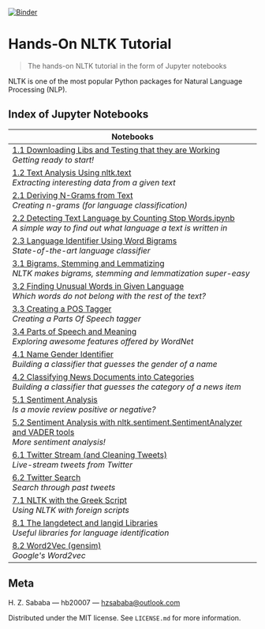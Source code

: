 [![Binder](https://mybinder.org/badge.svg)](https://mybinder.org/v2/gh/hb20007/hands-on-nltk-tutorial/master)

# Hands-On NLTK Tutorial
> The hands-on NLTK tutorial in the form of Jupyter notebooks

NLTK is one of the most popular Python packages for Natural Language Processing (NLP).

## Index of Jupyter Notebooks
|Notebooks|
|---|
|[1.1 Downloading Libs and Testing that they are Working](https://github.com/hb20007/hands-on-nltk-tutorial/blob/master/1-1-Downloading-Libs-and-Testing-that-they-are-Working.ipynb)<br>*Getting ready to start!*|
|[1.2 Text Analysis Using nltk.text](https://github.com/hb20007/hands-on-nltk-tutorial/blob/master/1-2-Text-Analysis-Using-nltk.text.ipynb)<br>*Extracting interesting data from a given text*|
|[2.1 Deriving N-Grams from Text](https://github.com/hb20007/hands-on-nltk-tutorial/blob/master/2-1-Deriving-N-Grams-from-Text.ipynb)<br>*Creating n-grams (for language classification)*|
|[2.2 Detecting Text Language by Counting Stop Words.ipynb](https://github.com/hb20007/hands-on-nltk-tutorial/blob/master/2-2-Detecting-Text-Language-by-Counting-Stop-Words.ipynb)<br>*A simple way to find out what language a text is written in*|
|[2.3 Language Identifier Using Word Bigrams](https://github.com/hb20007/hands-on-nltk-tutorial/blob/master/2-3-Language-Identifier-Using-Word-Bigrams.ipynb)<br>*State-of-the-art language classifier*|
|[3.1 Bigrams, Stemming and Lemmatizing](https://github.com/hb20007/hands-on-nltk-tutorial/blob/master/3-1-Bigrams-Stemming-and-Lemmatizing.ipynb)<br>*NLTK makes bigrams, stemming and lemmatization super-easy*|
|[3.2 Finding Unusual Words in Given Language](https://github.com/hb20007/hands-on-nltk-tutorial/blob/master/3-2-Finding-Unusual-Words-in-Given-Language.ipynb)<br>*Which words do not belong with the rest of the text?*|
|[3.3 Creating a POS Tagger](https://github.com/hb20007/hands-on-nltk-tutorial/blob/master/3-3-Creating-a-POS-Tagger.ipynb)<br>*Creating a Parts Of Speech tagger*|
|[3.4 Parts of Speech and Meaning](https://github.com/hb20007/hands-on-nltk-tutorial/blob/master/3-4-Parts-of-Speech-and-Meaning.ipynb)<br>*Exploring awesome features offered by WordNet*|
|[4.1 Name Gender Identifier](https://github.com/hb20007/hands-on-nltk-tutorial/blob/master/4-1-Name-Gender-Identifier.ipynb)<br>*Building a classifier that guesses the gender of a name*|
|[4.2 Classifying News Documents into Categories](https://github.com/hb20007/hands-on-nltk-tutorial/blob/master/4-2-Classifying-News-Documents-into-Categories.ipynb)<br>*Building a classifier that guesses the category of a news item*|
|[5.1 Sentiment Analysis](https://github.com/hb20007/hands-on-nltk-tutorial/blob/master/5-1-Sentiment-Analysis.ipynb)<br>*Is a movie review positive or negative?*|
|[5.2 Sentiment Analysis with nltk.sentiment.SentimentAnalyzer and VADER tools](https://github.com/hb20007/hands-on-nltk-tutorial/blob/master/5-2-Sentiment-Analysis-with-nltk.sentiment.SentimentAnalyzer-and-VADER-tools.ipynb)<br>*More sentiment analysis!*|
|[6.1 Twitter Stream (and Cleaning Tweets)](https://github.com/hb20007/hands-on-nltk-tutorial/blob/master/6-1-Twitter-Stream-and-Cleaning-Tweets.ipynb)<br>*Live-stream tweets from Twitter*|
|[6.2 Twitter Search](https://github.com/hb20007/hands-on-nltk-tutorial/blob/master/6-2-Twitter-Search.ipynb)<br>*Search through past tweets*|
|[7.1 NLTK with the Greek Script](https://github.com/hb20007/hands-on-nltk-tutorial/blob/master/7-1-NLTK-with-the-Greek-Script.ipynb)<br>*Using NLTK with foreign scripts*|
|[8.1 The langdetect and langid Libraries](https://github.com/hb20007/hands-on-nltk-tutorial/blob/master/8-1-The-langdetect-and-langid-Libraries.ipynb)<br>*Useful libraries for language identification*|
|[8.2 Word2Vec (gensim)](https://github.com/hb20007/hands-on-nltk-tutorial/blob/master/8-2-Word2vec-(gensim))<br>*Google's Word2vec*|

## Meta
H. Z. Sababa — hb20007 — hzsababa@outlook.com

Distributed under the MIT license. See `LICENSE.md` for more information.